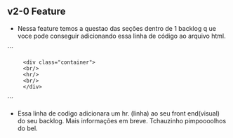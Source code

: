 ## v2-0 Feature


- Nessa feature temos a questao das seções dentro de 1 backlog q  ue voce pode conseguir adicionando essa linha de código ao arquivo html.


 ´´´
 
         <div class="container">
         <br/>
         <hr/>
         <br/>
         </div>    

 ´´´

- Essa linha de codigo  adicionara  um hr. (linha) ao seu front end(visual)  do seu backlog.  Mais informações em breve.  Tchauzinho pimpoooolhos do bel.          

